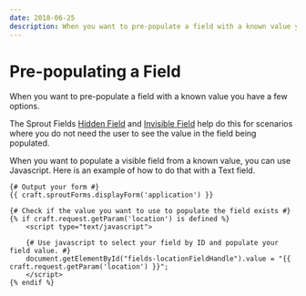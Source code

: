 ```yaml
---
date: 2018-06-25
description: When you want to pre-populate a field with a known value you have a few options.
---
```


# Pre-populating a Field

When you want to pre-populate a field with a known value you have a few options. 

The Sprout Fields [Hidden Field](../fields/hidden-field.md) and [Invisible Field](../fields/invisible-field.md) help do this for scenarios where you do not need the user to see the value in the field being populated.

When you want to populate a visible field from a known value, you can use Javascript. Here is an example of how to do that with a Text field.

``` twig
{# Output your form #}
{{ craft.sproutForms.displayForm('application') }}

{# Check if the value you want to use to populate the field exists #}
{% if craft.request.getParam('location') is defined %}
	<script type="text/javascript">

    {# Use javascript to select your field by ID and populate your field value. #}
    document.getElementById("fields-locationFieldHandle").value = "{{ craft.request.getParam('location') }}";
	</script>
{% endif %}
```